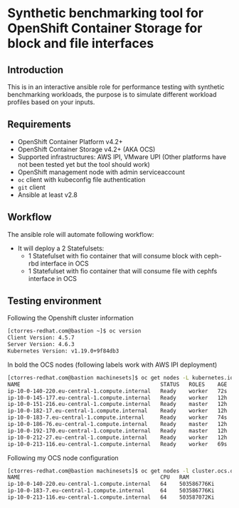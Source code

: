 # Synthetic benchmarking tool for OpenShift Container Storage for block and file interfaces

## Introduction 
This is in an interactive ansible role for performance testing with synthetic benchmarking workloads, the purpose is to simulate different workload profiles based on your inputs.

## Requirements
- OpenShift Container Platform v4.2+ 
- OpenShift Container Storage v4.2+ (AKA OCS)
- Supported infrastructures: AWS IPI, VMware UPI (Other platforms have not been tested yet but the tool should work)
- OpenShift management node with admin serviceaccount
- `oc` client with kubeconfig file authentication
- `git` client
- Ansible at least v2.8 

## Workflow
The ansible role will automate following workflow:
- It will deploy a 2 Statefulsets:
    - 1 Statefulset with fio container that will consume block with ceph-rbd interface in OCS
    - 1 Statefulset with fio container that will consume file with cephfs interface in OCS


## Testing environment
Following the Openshift cluster information 
```bash
[ctorres-redhat.com@bastion ~]$ oc version
Client Version: 4.5.7
Server Version: 4.6.3
Kubernetes Version: v1.19.0+9f84db3
```
In bold the OCS nodes (following labels work with AWS IPI deployment)
```bash
[ctorres-redhat.com@bastion machinesets]$ oc get nodes -L kubernetes.io/hostname -L node.kubernetes.io/instance-type -L failure-domain.beta.kubernetes.io/region -L failure-domain.beta.kubernetes.io/zone
NAME                                            STATUS   ROLES    AGE   VERSION           HOSTNAME          INSTANCE-TYPE   REGION         ZONE
ip-10-0-140-220.eu-central-1.compute.internal   Ready    worker   72s   v1.19.0+9f84db3   ip-10-0-140-220   i3.16xlarge     eu-central-1   eu-central-1a
ip-10-0-145-177.eu-central-1.compute.internal   Ready    worker   12h   v1.19.0+9f84db3   ip-10-0-145-177   m5.4xlarge      eu-central-1   eu-central-1a
ip-10-0-151-216.eu-central-1.compute.internal   Ready    master   12h   v1.19.0+9f84db3   ip-10-0-151-216   c5d.2xlarge     eu-central-1   eu-central-1a
ip-10-0-182-17.eu-central-1.compute.internal    Ready    worker   12h   v1.19.0+9f84db3   ip-10-0-182-17    m5.4xlarge      eu-central-1   eu-central-1b
ip-10-0-183-7.eu-central-1.compute.internal     Ready    worker   74s   v1.19.0+9f84db3   ip-10-0-183-7     i3.16xlarge     eu-central-1   eu-central-1b
ip-10-0-186-76.eu-central-1.compute.internal    Ready    master   12h   v1.19.0+9f84db3   ip-10-0-186-76    c5d.2xlarge     eu-central-1   eu-central-1b
ip-10-0-192-170.eu-central-1.compute.internal   Ready    master   12h   v1.19.0+9f84db3   ip-10-0-192-170   c5d.2xlarge     eu-central-1   eu-central-1c
ip-10-0-212-27.eu-central-1.compute.internal    Ready    worker   12h   v1.19.0+9f84db3   ip-10-0-212-27    m5.4xlarge      eu-central-1   eu-central-1c
ip-10-0-213-116.eu-central-1.compute.internal   Ready    worker   69s   v1.19.0+9f84db3   ip-10-0-213-116   i3.16xlarge     eu-central-1   eu-central-1c
```
Following my OCS node configuration
```bash
[ctorres-redhat.com@bastion machinesets]$ oc get nodes -l cluster.ocs.openshift.io/openshift-storage=  -o=custom-columns=NAME:.metadata.name,CPU:.status.capacity.cpu,RAM:.status.capacity.memory
NAME                                            CPU   RAM
ip-10-0-140-220.eu-central-1.compute.internal   64    503586776Ki
ip-10-0-183-7.eu-central-1.compute.internal     64    503586776Ki
ip-10-0-213-116.eu-central-1.compute.internal   64    503587072Ki
```